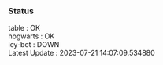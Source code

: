 ### Status


table : OK  
hogwarts : OK  
icy-bot : DOWN  
Latest Update : 2023-07-21 14:07:09.534880
